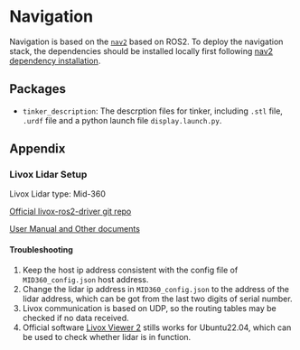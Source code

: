 # Navigation

Navigation is based on the [`nav2`](https://navigation.ros.org/) based on ROS2. To deploy the navigation stack, the dependencies should be installed locally first following [nav2 dependency installation](https://navigation.ros.org/getting_started/index.html).

## Packages

- `tinker_description`: The descrption files for tinker, including `.stl` file, `.urdf` file and a python launch file `display.launch.py`.









## Appendix

### Livox Lidar Setup

Livox Lidar type: Mid-360

[Official livox-ros2-driver git repo](https://github.com/Livox-SDK/livox_ros_driver2)

[User Manual and Other documents](https://www.livoxtech.com/mid-360/downloads1)

#### Troubleshooting

1. Keep the host ip address consistent with the config file of `MID360_config.json` host address.
2. Change the lidar ip address in `MID360_config.json` to the address of the lidar address, which can be got from the last two digits of serial number.
3. Livox communication is based on UDP, so the routing tables may be checked if no data received.
4. Official software [Livox Viewer 2](https://www.livoxtech.com/de/downloads) stills works for Ubuntu22.04, which can be used to check whether lidar is in function.




